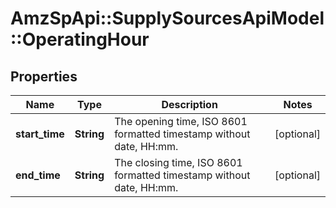 # AmzSpApi::SupplySourcesApiModel::OperatingHour

## Properties
Name | Type | Description | Notes
------------ | ------------- | ------------- | -------------
**start_time** | **String** | The opening time, ISO 8601 formatted timestamp without date, HH:mm. | [optional] 
**end_time** | **String** | The closing time, ISO 8601 formatted timestamp without date, HH:mm. | [optional] 

